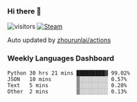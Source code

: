 ### Hi there 👋

![visitors](https://visitor-badge.glitch.me/badge?page_id=zhourunlai)
[![Steam](https://img.shields.io/badge/dynamic/json?label=Steam&query=%24.data.totalSubs&url=https%3A%2F%2Fapi.spencerwoo.com%2Fsubstats%2F%3Fsource%3DsteamGames%26queryKey%3D76561198285156854&suffix=%20Games&logo=steam&labelColor=134375&color=0b1a37&longCache=true)](http://steamcommunity.com/profiles/76561198285156854)

Auto updated by <a href="https://github.com/zhourunlai/zhourunlai/actions" target="_blank">zhourunlai/actions</a>

### Weekly Languages Dashboard

<!--PART:wakatime-->
```text
Python 30 hrs 21 mins █████████▓ 99.02%
JSON   10 mins        ▒░░░░░░░░░ 0.57%
Text   5 mins         ▒░░░░░░░░░ 0.28%
Other  2 mins         ▒░░░░░░░░░ 0.13%
```
<!--PART:wakatime-->

